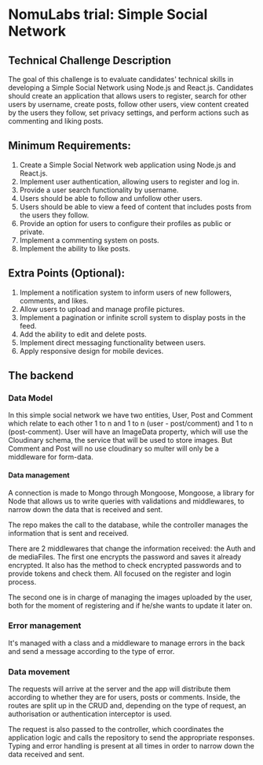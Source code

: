 # NomuLabs trial: Simple Social Network

## Technical Challenge Description

The goal of this challenge is to evaluate candidates' technical skills in developing a Simple Social Network using Node.js and React.js. Candidates should create an application that allows users to register, search for other users by username, create posts, follow other users, view content created by the users they follow, set privacy settings, and perform actions such as commenting and liking posts.

## Minimum Requirements:

1. Create a Simple Social Network web application using Node.js and React.js.
2. Implement user authentication, allowing users to register and log in.
3. Provide a user search functionality by username.
4. Users should be able to follow and unfollow other users.
5. Users should be able to view a feed of content that includes posts from the users they
   follow.
6. Provide an option for users to configure their profiles as public or private.
7. Implement a commenting system on posts.
8. Implement the ability to like posts.

## Extra Points (Optional):

1. Implement a notification system to inform users of new followers, comments, and likes.
2. Allow users to upload and manage profile pictures.
3. Implement a pagination or infinite scroll system to display posts in the feed.
4. Add the ability to edit and delete posts.
5. Implement direct messaging functionality between users.
6. Apply responsive design for mobile devices.

## The backend

### Data Model

In this simple social network we have two entities, User, Post and Comment which relate to each other 1 to n and 1 to n (user - post/comment) and 1 to n (post-comment). User will have an ImageData property, which will use the Cloudinary schema, the service that will be used to store images. But Comment and Post will no use cloudinary so multer will only be a middleware for form-data.

#### Data management

A connection is made to Mongo through Mongoose, Mongoose, a library for Node that allows us to write queries with validations and middlewares, to narrow down the data that is received and sent.

The repo makes the call to the database, while the controller manages the information that is sent and received.

There are 2 middlewares that change the information received: the Auth and de mediaFiles.
The first one encrypts the password and saves it already encrypted. It also has the method to check encrypted passwords and to provide tokens and check them. All focused on the register and login process.

The second one is in charge of managing the images uploaded by the user, both for the moment of registering and if he/she wants to update it later on.

### Error management

It's managed with a class and a middleware to manage errors in the back and send a message according to the type of error.

### Data movement

The requests will arrive at the server and the app will distribute them according to whether they are for users, posts or comments. Inside, the routes are split up in the CRUD and, depending on the type of request, an authorisation or authentication interceptor is used.

The request is also passed to the controller, which coordinates the application logic and calls the repository to send the appropriate responses.
Typing and error handling is present at all times in order to narrow down the data received and sent.
